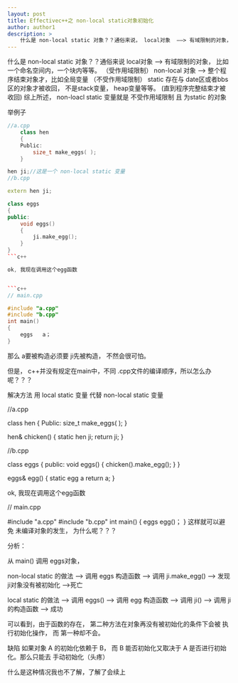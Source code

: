 ```yaml
---
layout: post
title: Effectivec++之 non-local static对象初始化
author: author1
description: >
    什么是 non-local static 对象？？通俗来说， local对象  ——> 有域限制的对象， 比如一个命名空间内，一个块内等等。（受作用域限制）
---
```


什么是 non-local static 对象？？通俗来说
local对象  ——> 有域限制的对象， 比如一个命名空间内，一个块内等等。           （受作用域限制）
non-local 对象 ——> 整个程序结束对象才，比如全局变量                          （不受作用域限制）
static 存在与 date区或者bbs区的对象才被收回， 不是stack变量， heap变量等等。  (直到程序完整结束才被收回)
综上所述， non-loacl static 变量就是  不受作用域限制 且  为static 的对象

举例子
```c++
//a.cpp
    class hen
    {
    Public:
        size_t make_eggs( );
    }
```

```c++
hen ji;//这是一个 non-local static 变量
//b.cpp

extern hen ji;

class eggs
{
public:
    void eggs()
    {
        ji.make_egg();
    }
}
```c++

ok, 我现在调用这个egg函数


```c++
// main.cpp

#include "a.cpp"
#include "b.cpp"
int main()
{
    eggs   a；
}
```

那么 a要被构造必须要 ji先被构造， 不然会很可怕。

但是， c++并没有规定在main中，不同  .cpp文件的编译顺序，所以怎么办呢？？？


解决方法
用 local static 变量 代替 non-local static 变量

//a.cpp

class hen
{
Public:
    size_t make_eggs( );
}

hen& chicken()
{
    static hen ji;
    return  ji;
}

//b.cpp


class eggs
{
public:
    void eggs()
    {
        chicken().make_egg();
    }
}

eggs& egg()
{
    static egg a
    return a;
}


ok, 我现在调用这个egg函数

// main.cpp

#include "a.cpp"
#include "b.cpp"
int main()
{
    eggs   egg()；
}
这样就可以避免 未编译对象的发生， 为什么呢？？？

分析：

从 main() 调用 eggs对象，

non-local static 的做法  ——>   调用 eggs 构造函数  ——> 调用 ji.make_egg() ——> 发现 ji对象没有被初始化 —>死亡

local static         的做法  ——> 调用  eggs() ——> 调用 egg 构造函数 ——> 调用 ji() ——> 调用 ji 的构造函数 —> 成功

可以看到，由于函数的存在， 第二种方法在对象再没有被初始化的条件下会被 执行初始化操作， 而 第一种却不会。



缺陷
如果对象 A 的初始化依赖于 B， 而 B 能否初始化又取决于 A 是否进行初始化。那么只能去 手动初始化（头疼）

什么是这种情况我也不了解，了解了会续上
